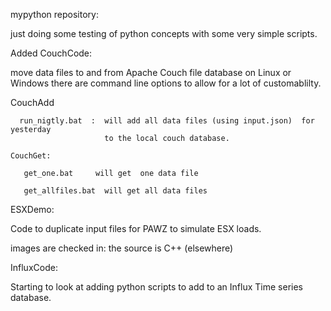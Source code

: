 mypython repository:

just doing some testing of python concepts with some very simple scripts.

Added CouchCode:

   move data files to and from Apache Couch file database  on Linux or Windows
   there are command line options to allow for a lot of customablilty.
   
   CouchAdd

      run_nigtly.bat  :  will add all data files (using input.json)  for yesterday
                         to the local couch database.

    CouchGet:
       
       get_one.bat     will get  one data file

       get_allfiles.bat  will get all data files 


ESXDemo:

  Code to duplicate input files for PAWZ to simulate ESX loads.

  images are checked in: the source is C++  (elsewhere)


InfluxCode:

  Starting to look at adding python scripts to add to an Influx Time series database.

